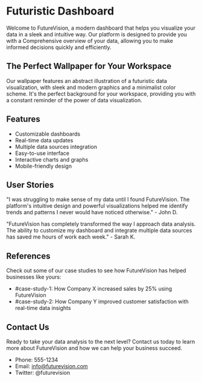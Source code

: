 <!--font:Dancing Script-->

# Futuristic Dashboard

Welcome to FutureVision, a modern dashboard that helps you visualize your data in a sleek and intuitive way. Our platform is designed to provide you with a Com<wbr>pre<wbr>hen<wbr>sive overview of your data, allowing you to make informed decisions quickly and efficiently.

## The Perfect Wallpaper for Your Workspace

Our wallpaper features an abstract illustration of a futuristic data visualization, with sleek and modern graphics and a minimalist color scheme. It's the perfect background for your workspace, providing you with a constant reminder of the power of data visualization.

## Features

-   Customizable dashboards
-   Real-time data updates
-   Multiple data sources integration
-   Easy-to-use interface
-   Interactive charts and graphs
-   Mobile-friendly design

## User Stories

"I was struggling to make sense of my data until I found FutureVision. The platform's intuitive design and powerful visualizations helped me identify trends and patterns I never would have noticed otherwise." - John D.

"FutureVision has completely transformed the way I approach data analysis. The ability to customize my dashboard and integrate multiple data sources has saved me hours of work each week." - Sarah K.

## References

Check out some of our case studies to see how FutureVision has helped businesses like yours:

-   #case-study-1: How Company X increased sales by 25% using FutureVision
-   #case-study-2: How Company Y improved customer satisfaction with real-time data insights

## Contact Us

Ready to take your data analysis to the next level? Contact us today to learn more about FutureVision and how we can help your business succeed.

-   Phone: 555-1234
-   Email: info@futurevision.com
-   Twitter: @futurevision

<!--

Write me content for website with wallpaper which alt text is:

"A wallpaper featuring an abstract illustration of a futuristic data visualization, with sleek and modern graphics and a minimalist color scheme."

The name/title of the page should not be 1:1 copy of the alt text but rather a real content of the website which is using this wallpaper.

- Use markdown format
- Start with heading
- Heading should be short and concise
- The content should look like a real website
- The website should not be about the wallpaper, wallpaper is just a related background
- Heading should be contain work "wallpaper" or "background"
- Include real sections like references, contact, user stories, etc. use things relevant to the page purpose.
- Feel free to use structure like headings, bullets, numbering, blockquotes, paragraphs, horizontal lines, etc.
- You can use formatting like bold or _italic_
- You can include UTF-8 emojis
- Links should be only #hash anchors (and you can refer to the document itself)
- Do not include images


---


# FutureVision - A Futuristic Dashboard for Data Visualization

Welcome to FutureVision, a modern dashboard that helps you visualize your data in a sleek and intuitive way. Our platform is designed to provide you with a Com<wbr>pre<wbr>hen<wbr>sive overview of your data, allowing you to make informed decisions quickly and efficiently.

## The Perfect Wallpaper for Your Workspace

Our wallpaper features an abstract illustration of a futuristic data visualization, with sleek and modern graphics and a minimalist color scheme. It's the perfect background for your workspace, providing you with a constant reminder of the power of data visualization.

## Features

- Customizable dashboards
- Real-time data updates
- Multiple data sources integration
- Easy-to-use interface
- Interactive charts and graphs
- Mobile-friendly design

## User Stories

"I was struggling to make sense of my data until I found FutureVision. The platform's intuitive design and powerful visualizations helped me identify trends and patterns I never would have noticed otherwise." - John D.

"FutureVision has completely transformed the way I approach data analysis. The ability to customize my dashboard and integrate multiple data sources has saved me hours of work each week." - Sarah K.

## References

Check out some of our case studies to see how FutureVision has helped businesses like yours:

- #case-study-1: How Company X increased sales by 25% using FutureVision
- #case-study-2: How Company Y improved customer satisfaction with real-time data insights

## Contact Us

Ready to take your data analysis to the next level? Contact us today to learn more about FutureVision and how we can help your business succeed.

- Phone: 555-1234
- Email: info@futurevision.com
- Twitter: @futurevision

-->
